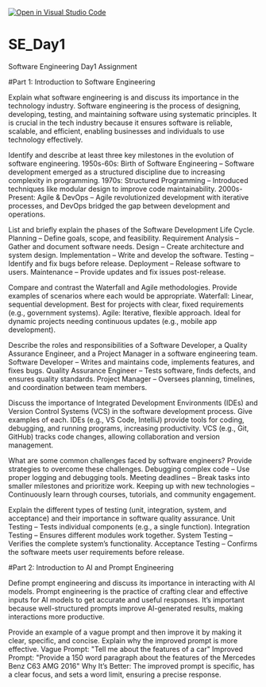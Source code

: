 [![Open in Visual Studio Code](https://classroom.github.com/assets/open-in-vscode-2e0aaae1b6195c2367325f4f02e2d04e9abb55f0b24a779b69b11b9e10269abc.svg)](https://classroom.github.com/online_ide?assignment_repo_id=18390295&assignment_repo_type=AssignmentRepo)
# SE_Day1
Software Engineering Day1 Assignment

#Part 1: Introduction to Software Engineering

Explain what software engineering is and discuss its importance in the technology industry.
Software engineering is the process of designing, developing, testing, and maintaining software using systematic principles. It is crucial in the tech industry because it ensures software is reliable, scalable, and efficient, enabling businesses and individuals to use technology effectively.

Identify and describe at least three key milestones in the evolution of software engineering.
1950s-60s: Birth of Software Engineering – Software development emerged as a structured discipline due to increasing complexity in programming.
1970s: Structured Programming – Introduced techniques like modular design to improve code maintainability.
2000s-Present: Agile & DevOps – Agile revolutionized development with iterative processes, and DevOps bridged the gap between development and operations.

List and briefly explain the phases of the Software Development Life Cycle.
Planning – Define goals, scope, and feasibility.
Requirement Analysis – Gather and document software needs.
Design – Create architecture and system design.
Implementation – Write and develop the software.
Testing – Identify and fix bugs before release.
Deployment – Release software to users.
Maintenance – Provide updates and fix issues post-release.


Compare and contrast the Waterfall and Agile methodologies. Provide examples of scenarios where each would be appropriate.
Waterfall: Linear, sequential development. Best for projects with clear, fixed requirements (e.g., government systems).
Agile: Iterative, flexible approach. Ideal for dynamic projects needing continuous updates (e.g., mobile app development).


Describe the roles and responsibilities of a Software Developer, a Quality Assurance Engineer, and a Project Manager in a software engineering team.
Software Developer – Writes and maintains code, implements features, and fixes bugs.
Quality Assurance Engineer – Tests software, finds defects, and ensures quality standards.
Project Manager – Oversees planning, timelines, and coordination between team members.

Discuss the importance of Integrated Development Environments (IDEs) and Version Control Systems (VCS) in the software development process. Give examples of each.
IDEs (e.g., VS Code, IntelliJ) provide tools for coding, debugging, and running programs, increasing productivity.
VCS (e.g., Git, GitHub) tracks code changes, allowing collaboration and version management.

What are some common challenges faced by software engineers? Provide strategies to overcome these challenges.
Debugging complex code – Use proper logging and debugging tools.
Meeting deadlines – Break tasks into smaller milestones and prioritize work.
Keeping up with new technologies – Continuously learn through courses, tutorials, and community engagement.

Explain the different types of testing (unit, integration, system, and acceptance) and their importance in software quality assurance.
Unit Testing – Tests individual components (e.g., a single function).
Integration Testing – Ensures different modules work together.
System Testing – Verifies the complete system’s functionality.
Acceptance Testing – Confirms the software meets user requirements before release.

#Part 2: Introduction to AI and Prompt Engineering


Define prompt engineering and discuss its importance in interacting with AI models.
Prompt engineering is the practice of crafting clear and effective inputs for AI models to get accurate and useful responses. It’s important because well-structured prompts improve AI-generated results, making interactions more productive.

Provide an example of a vague prompt and then improve it by making it clear, specific, and concise. Explain why the improved prompt is more effective.
Vague Prompt: "Tell me about the features of a car"
Improved Prompt: "Provide a 150 word paragraph about the features of the Mercedes Benz C63 AMG 2016"
Why It’s Better: The improved prompt is specific, has a clear focus, and sets a word limit, ensuring a precise response.
